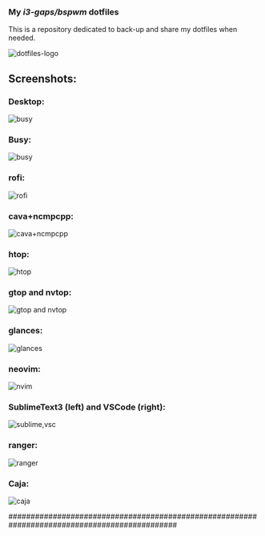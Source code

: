 ### My _i3-gaps/bspwm_ dotfiles
This is a repository dedicated to back-up and share my dotfiles when needed.

![dotfiles-logo](/artworks/dotfile-logo.png)

## Screenshots:
### Desktop:
![busy](/artworks/wallpapers/Nord/desktop.png)
### Busy:
![busy](/artworks/wallpapers/Nord/busy.png)
### rofi:
![rofi](/artworks/wallpapers/Nord/rofi.png)
### cava+ncmpcpp:
![cava+ncmpcpp](/artworks/wallpapers/Nord/cava_plus_ncmpcpp.png)
### htop:
![htop](/artworks/wallpapers/Nord/htop.png)
### gtop and nvtop:
![gtop and nvtop](/artworks/wallpapers/Nord/gtop_plus_nvtop.png)
### glances:
![glances](/artworks/wallpapers/Nord/glances.png)
### neovim:
![nvim](/artworks/wallpapers/Nord/nvim.png)
### SublimeText3 (left) and VSCode (right):
![sublime,vsc](/artworks/wallpapers/Nord/sublime_plus_code.png)
### ranger:
![ranger](/artworks/wallpapers/Nord/ranger.png)
### Caja:
![caja](/artworks/wallpapers/Nord/caja.png)


##############################################################################################


